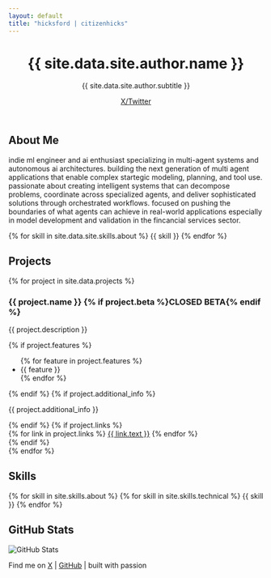 ```yaml
---
layout: default
title: "hicksford | citizenhicks"
---
```

<header>
<h1>{{ site.data.site.author.name }}</h1>
<p class="subtitle">{{ site.data.site.author.subtitle }}</p>
<div><a href="{{ site.site.author.twitter }}" target="_blank">X/Twitter</a></div>
</header>
<section class="section">
<h2>About Me</h2>
<p>indie ml engineer and ai enthusiast specializing in multi-agent systems and autonomous ai architectures. building the next generation of multi agent applications that enable complex startegic modeling, planning, and tool use. passionate about creating intelligent systems that can decompose problems, coordinate across specialized agents, and deliver sophisticated solutions through orchestrated workflows. focused on pushing the boundaries of what agents can achieve in real-world applications especially in model development and validation in the fincancial services sector.</p>
<div class="skills">
       {% for skill in site.data.site.skills.about %}
<span class="tag">{{ skill }}</span>
       {% endfor %}
</div>
</section>
<section class="section">
<h2>Projects</h2>
<div class="projects">
       {% for project in site.data.projects %}
<div class="project-card {% if project.featured %}featured{% endif %} {% if project.beta %}beta-tag{% endif %}">
<h3>{{ project.name }} {% if project.beta %}<span class="beta-label">CLOSED BETA</span>{% endif %}</h3>
<p>{{ project.description }}</p>
           {% if project.features %}
<ul>
               {% for feature in project.features %}
<li>{{ feature }}</li>
               {% endfor %}
</ul>
           {% endif %}
           {% if project.additional_info %}
<p>{{ project.additional_info }}</p>
           {% endif %}
           {% if project.links %}
<div class="project-links">
               {% for link in project.links %}
<a href="{{ link.url }}" target="_blank">{{ link.text }}</a>
               {% endfor %}
</div>
           {% endif %}
</div>
       {% endfor %}
</div>
</section>
<section class="section">
<h2>Skills</h2>
<div class="skills">
       {% for skill in site.skills.about %}
       {% for skill in site.skills.technical %}
<span class="tag">{{ skill }}</span>
       {% endfor %}
</div>
</section>
<section class="section">
<h2>GitHub Stats</h2>
<p><img src="https://github-readme-stats.vercel.app/api?username=citizenhicks&show_icons=true&theme=catppuccin_mocha" alt="GitHub Stats" style="max-width: 100%; height: auto;"></p>
</section>
<footer>
<p>Find me on <a href="{{ site.site.author.twitter }}" target="_blank">X</a> | <a href="{{ site.site.author.github }}" target="_blank">GitHub</a> | built with passion</p>
</footer>